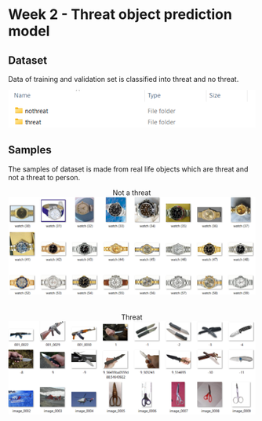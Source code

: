 # Week 2 - Threat object prediction model
## Dataset
Data of training and validation set is classified into threat and no threat.
<div align="center">
	<img src="img/1.png">
</div>

## Samples
The samples of dataset is made from real life objects which are threat and not a threat to person.
<div align="center">
	Not a threat
	<img src="img/2.png">
</div><br><br>
<div align="center">
	Threat
	<img src="img/3.png">
</div>

